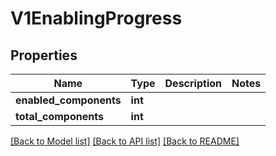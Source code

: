 # V1EnablingProgress

## Properties
Name | Type | Description | Notes
------------ | ------------- | ------------- | -------------
**enabled_components** | **int** |  | 
**total_components** | **int** |  | 

[[Back to Model list]](../README.md#documentation-for-models) [[Back to API list]](../README.md#documentation-for-api-endpoints) [[Back to README]](../README.md)


